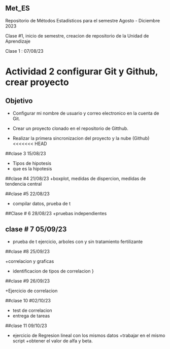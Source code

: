  ## Met_ES
Repositorio de Métodos Estadísticos para el semestre Agosto - Diciembre 2023

Clase #1, inicio de semestre, creacion de repositorio de la Unidad de Aprendizaje 

Clase 1 : 07/08/23

 # Actividad 2 configurar Git y Github, crear proyecto
 
 ## Objetivo 
 
 + Configurar mi nombre de usuario y correo electronico en la cuenta de Git.
 
 + Crear un proyecto clonado en el repositorio de Gitthub.
 + Realizar la primera sincronizacion del proyecto y la nube (Github)
<<<<<<< HEAD
 
 
 ##clase 3 15/08/23

+ Tipos de hipotesis 
+ que es la hipotesis 

 ##clase #4 21/08/23
+boxplot, medidas de dispercion, medidas de tendencia central

 ##clase #5 22/08/23

+ compilar datos, prueba de t 



 ##Clase # 6 28/08/23
 +pruebas independientes
 
 ## clase # 7 05/09/23
+ prueba de t ejercicio, arboles con y sin tratamiento fertilizante 

##clase #8 25/09/23

+correlacion y graficas 
+ identificacion de tipos de correlacion }

##clase #9 26/09/23

+Ejercicio de correlacion 

##clase 10 #02/10/23

+ test de correlacion 
+ entrega de tareas 

##clase 11 09/10/23

+ ejercicio de Regresion lineal con los mismos datos 
+trabajar en el mismo script
+obtener el valor de alfa y beta. 


 